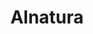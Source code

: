 ---
title: "Alnatura"
url: /frankfurt-am-main/alnatura-eschersheimer-landstrasse/
shop: Supermarkt
---